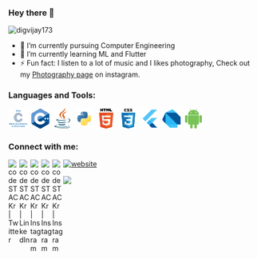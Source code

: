 ### Hey there 👋
<p align="left"> <img src="https://komarev.com/ghpvc/?username=digvijay173&label=Views&color=blue&style=plastic" alt="digvijay173" /> </p>

- 🔭 I’m currently pursuing Computer Engineering 
- 🌱 I’m currently learning ML and Flutter 
- ⚡ Fun fact: I listen to a lot of music and I likes photography, Check out my [Photography page](https://www.instagram.com/essence_lens/) on instagram.

### Languages and Tools:
<code><img height="40" src="https://raw.githubusercontent.com/github/explore/80688e429a7d4ef2fca1e82350fe8e3517d3494d/topics/c/c.png"></code>
<code><img height="40" src="https://raw.githubusercontent.com/github/explore/80688e429a7d4ef2fca1e82350fe8e3517d3494d/topics/cpp/cpp.png"></code>
<code><img height="40" src="https://raw.githubusercontent.com/github/explore/80688e429a7d4ef2fca1e82350fe8e3517d3494d/topics/java/java.png"></code>
<code><img height="40" src="https://raw.githubusercontent.com/github/explore/80688e429a7d4ef2fca1e82350fe8e3517d3494d/topics/python/python.png"></code>
<code><img height="40" src="https://raw.githubusercontent.com/github/explore/80688e429a7d4ef2fca1e82350fe8e3517d3494d/topics/html/html.png"></code>
<code><img height="40" src="https://raw.githubusercontent.com/github/explore/80688e429a7d4ef2fca1e82350fe8e3517d3494d/topics/css/css.png"></code>
<code><img height="40" src="https://raw.githubusercontent.com/github/explore/80688e429a7d4ef2fca1e82350fe8e3517d3494d/topics/flutter/flutter.png"></code>
<code><img height="40" src="https://raw.githubusercontent.com/github/explore/80688e429a7d4ef2fca1e82350fe8e3517d3494d/topics/dart/dart.png"></code>
<code><img height="40" src="https://raw.githubusercontent.com/github/explore/80688e429a7d4ef2fca1e82350fe8e3517d3494d/topics/android/android.png"></code>


### Connect with me:
[<img align="left" alt="codeSTACKr | Twitter" width="22px" src="https://cdn.jsdelivr.net/npm/simple-icons@v3/icons/twitter.svg" />][twitter]
[<img align="left" alt="codeSTACKr | LinkedIn" width="22px" src="https://cdn.jsdelivr.net/npm/simple-icons@v3/icons/linkedin.svg" />][linkedin]
[<img align="left" alt="codeSTACKr | Instagram" width="22px" src="https://cdn.jsdelivr.net/npm/simple-icons@3.6.0/icons/medium.svg" />][medium]
[<img align="left" alt="codeSTACKr | Instagram" width="22px" src="https://cdn.jsdelivr.net/npm/simple-icons@v3/icons/instagram.svg" />][instagram]
[<img align="left" alt="codeSTACKr | Instagram" width="22px" src="https://cdn.jsdelivr.net/npm/simple-icons@v3/icons/facebook.svg" />][facebook]
[![website](https://img.shields.io/badge/PortfolioWebsite-digvijay_pawar-2648ff?style=flat-square&logo=google-chrome)](https://digvijay173.github.io/#/)
<br>

[twitter]: https://twitter.com/djaypawar173
[instagram]: https://www.instagram.com/digvijay_173/
[linkedin]: https://www.linkedin.com/in/digvijay-pawar-7892bb171/
[facebook]: https://www.facebook.com/digvijay.pawar1317/
[medium]: https://medium.com/@djaypawar17

<a href="https://github.com/digvijay173">
  <img align="center" src="https://github-readme-stats.vercel.app/api/top-langs/?username=digvijay173&theme=light&layout=compact&" />
</a>
